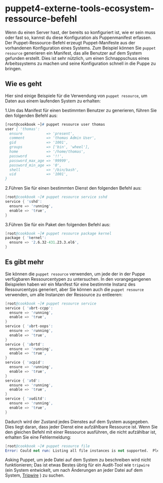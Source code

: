 # puppet4-externe-tools-ecosystem-ressource-befehl

Wenn du einen Server hast, der bereits so konfiguriert ist, wie er sein muss oder fast so, kannst du diese Konfiguration als Puppenmanifest erfassen. Der Puppet-Ressource-Befehl erzeugt Puppet-Manifeste aus der vorhandenen Konfiguration eines Systems. Zum Beispiel können Sie `puppet resource` generieren ein Manifest, das alle Benutzer auf dem System gefunden erstellt. Dies ist sehr nützlich, um einen Schnappschuss eines Arbeitssystems zu machen und seine Konfiguration schnell in die Puppe zu bringen.

## Wie es geht

Hier sind einige Beispiele für die Verwendung von `puppet resource`, um Daten aus einem laufenden System zu erhalten:

1.Um das Manifest für einen bestimmten Benutzer zu generieren, führen Sie den folgenden Befehl aus:

```pp
[root@cookbook ~]# puppet resource user thomas
user { 'thomas':
  ensure           => 'present',
  comment          => 'thomas Admin User',
  gid              => '1001',
  groups           => ['bin', 'wheel'],
  home             => '/home/thomas',
  password         => '!!',
  password_max_age => '99999',
  password_min_age => '0',
  shell            => '/bin/bash',
  uid              => '1001',
}
```

2.Führen Sie für einen bestimmten Dienst den folgenden Befehl aus:

```s
[root@cookbook ~]# puppet resource service sshd
service { 'sshd':
  ensure => 'running',
  enable => 'true',
}
```

3.Führen Sie für ein Paket den folgenden Befehl aus:

```s
[root@cookbook ~]# puppet resource package kernel
package { 'kernel':
  ensure => '2.6.32-431.23.3.el6',
}
```

## Es gibt mehr

Sie können die `puppet resource` verwenden, um jede der in der Puppe verfügbaren Ressourcentypen zu untersuchen. In den vorangegangenen Beispielen haben wir ein Manifest für eine bestimmte Instanz des Ressourcentyps generiert, aber Sie können auch die `puppet resource` verwenden, um alle Instanzen der Ressource zu entleeren:

```s
[root@cookbook ~]# puppet resource service
service { 'abrt-ccpp':
  ensure => 'running',
  enable => 'true',
}
service { 'abrt-oops':
  ensure => 'running',
  enable => 'true',
}
service { 'abrtd':
  ensure => 'running',
  enable => 'true',
}
service { 'acpid':
  ensure => 'running',
  enable => 'true',
}
service { 'atd':
  ensure => 'running',
  enable => 'true',
}
service { 'auditd':
  ensure => 'running',
  enable => 'true',
}
```

Dadurch wird der Zustand jedes Dienstes auf dem System ausgegeben. Dies liegt daran, dass jeder Dienst eine aufzählbare Ressource ist. Wenn Sie den gleichen Befehl mit einer Ressource ausführen, die nicht aufzählbar ist, erhalten Sie eine Fehlermeldung:

```s
[root@cookbook ~]# puppet resource file
Error: Could not run: Listing all file instances is not supported.  Please specify a file or directory, e.g. puppet resource file /etc
```

Asking Puppet, um jede Datei auf dem System zu beschreiben wird nicht funktionieren; Das ist etwas Bestes übrig für ein Audit-Tool wie `tripwire` (ein System entwickelt, um nach Änderungen an jeder Datei auf dem System, [Tripwire](http://www.tripwire.com) ) zu suchen.
